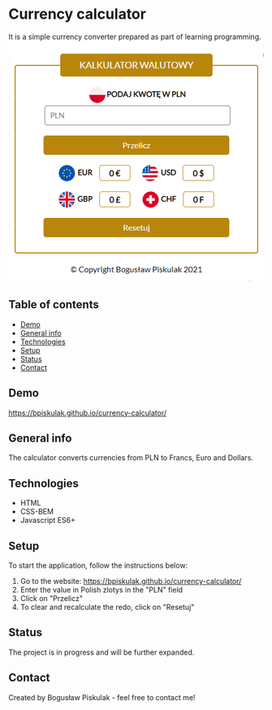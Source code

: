 
# Currency calculator
It is a simple currency converter prepared as part of learning programming.
![Currency calculator](https://raw.githubusercontent.com/BPiskulak/currency-calculator/main/img/currency-calculator.png) 

## Table of contents
* [Demo](#demo)
* [General info](#general-info)
* [Technologies](#technologies)
* [Setup](#setup)
* [Status](#status)
* [Contact](#contact)

## Demo
https://bpiskulak.github.io/currency-calculator/

## General info
The calculator converts currencies from PLN to Francs, Euro and Dollars.

## Technologies
* HTML
* CSS-BEM
* Javascript ES6+

## Setup
To start the application, follow the instructions below:
1. Go to the website: https://bpiskulak.github.io/currency-calculator/
2. Enter the value in Polish zlotys in the "PLN" field
3. Click on "Przelicz"
4. To clear and recalculate the redo, click on "Resetuj"

## Status
The project is in progress and will be further expanded.

## Contact
Created by Bogusław Piskulak - feel free to contact me!
